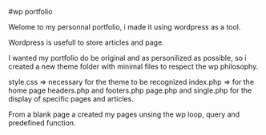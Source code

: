 #wp portfolio

Welome to my personnal portfolio, i made it using wordpress as a tool.

Wordpress is usefull to store articles and page.

I wanted my portfolio do be original and as personilized as possible, so i created a new theme folder with minimal files to respect the wp philosophy.

style.css => necessary for the theme to be recognized
index.php => for the home page
headers.php and footers.php
page.php and single.php for the display of specific pages and articles.

From a blank page a created my pages unsing the wp loop, query and predefined function.
